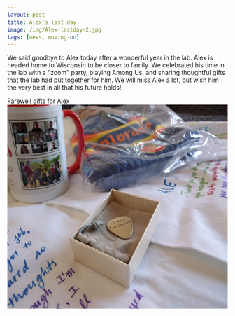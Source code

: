```yaml
---
layout: post
title: Alex's last day
image: /img/Alex-lastday-2.jpg
tags: [news, moving-on]
---
```


We said goodbye to Alex today after a wonderful year in the lab. Alex is headed home to Wisconsin to be closer to family. We celebrated his time in the lab with a "zoom" party, playing Among Us, and sharing thoughtful gifts that the lab had put together for him. We will miss Alex a lot, but wish him the very best in all that his future holds!
<br>

Farewell gifts for Alex
<img align="center" src="/img/Alex-lastday-1.jpg" style="width:600px !important;height:466px !important;" />
<br>
<br>
